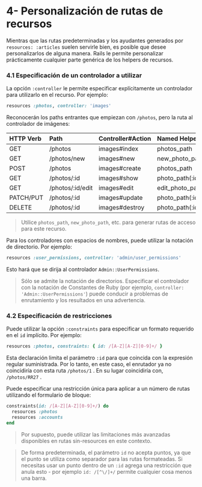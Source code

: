 # 4- Personalización de rutas de recursos

Mientras que las rutas predeterminadas y los ayudantes generados por `resources: :articles` suelen servirle bien, es posible que desee personalizarlos de alguna manera. Rails le permite personalizar prácticamente cualquier parte genérica de los helpers de recursos.

### 4.1 Especificación de un controlador a utilizar

La opción `:controller` le permite especificar explícitamente un controlador para utilizarlo en el recurso. Por ejemplo:

```ruby
resources :photos, controller: 'images'
```

Reconocerán los paths entrantes que empiezan con `/photos`, pero la ruta al controlador de imágenes:

| HTTP Verb | Path | Controller\#Action | Named Helper |
| :--- | :--- | :--- | :--- |
| GET | /photos | images\#index | photos\_path |
| GET | /photos/new | images\#new | new\_photo\_path |
| POST | /photos | images\#create | photos\_path |
| GET | /photos/:id | images\#show | photo\_path\(:id\) |
| GET | /photos/:id/edit | images\#edit | edit\_photo\_path\(:id\) |
| PATCH/PUT | /photos/:id | images\#update | photo\_path\(:id\) |
| DELETE | /photos/:id | images\#destroy | photo\_path\(:id\) |

> Utilice `photos_path`, `new_photo_path`, etc. para generar rutas de acceso para este recurso.

Para los controladores con espacios de nombres, puede utilizar la notación de directorio. Por ejemplo:

```ruby
resources :user_permissions, controller: 'admin/user_permissions'
```

Esto hará que se dirija al controlador `Admin::UserPermissions`.

> Sólo se admite la notación de directorios. Especificar el controlador con la notación de Constantes de Ruby \(por ejemplo, `controller: 'Admin::UserPermissions'`\) puede conducir a problemas de enrutamiento y los resultados en una advertencia.

### 4.2 Especificación de restricciones

Puede utilizar la opción `:constraints` para especificar un formato requerido en el `id` implícito. Por ejemplo:

```ruby
resources :photos, constraints: { id: /[A-Z][A-Z][0-9]+/ }
```

Esta declaración limita el parámetro `:id` para que coincida con la expresión regular suministrada. Por lo tanto, en este caso, el enrutador ya no coincidiría con esta ruta `/photos/1` . En su lugar coincidiría con,` /photos/RR27` .

Puede especificar una restricción única para aplicar a un número de rutas utilizando el formulario de bloque:

```ruby
constraints(id: /[A-Z][A-Z][0-9]+/) do
  resources :photos
  resources :accounts
end
```

> Por supuesto, puede utilizar las limitaciones más avanzadas disponibles en rutas sin-resources en este contexto.

> De forma predeterminada, el parámetro `id` no acepta puntos, ya que el punto se utiliza como separador para las rutas formateadas. Si necesitas usar un punto dentro de un `:id` agrega una restricción que anula esto - por ejemplo `id: /[^\/]+/` permite cualquier cosa menos una barra.




